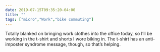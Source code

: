 ```yaml
---
date: 2019-07-15T09:35:20-04:00
title: ""
tags: ["micro","Work","bike commuting"]
---
```

Totally blanked on bringing work clothes into the office today, so I’ll be working in the t-shirt and shorts I wore biking in. The t-shirt has an anti-imposter syndrome message, though, so that’s helping.
